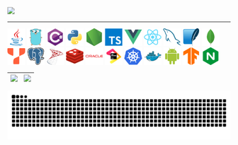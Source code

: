 ![](./pnoker-1.png)

---

<img
      src="https://raw.githubusercontent.com/devicons/devicon/master/icons/java/java-original.svg"
      alt="java"
      width="40"
      height="40"
    />
<img
      src="https://raw.githubusercontent.com/devicons/devicon/master/icons/go/go-original.svg"
      alt="go"
      width="40"
      height="40"
    />
<img
      src="https://raw.githubusercontent.com/devicons/devicon/master/icons/csharp/csharp-original.svg"
      alt="csharp"
      width="40"
      height="40"
    />
<img
      src="https://raw.githubusercontent.com/devicons/devicon/master/icons/python/python-original.svg"
      alt="python"
      width="40"
      height="40"
    />
<img
      src="https://raw.githubusercontent.com/devicons/devicon/master/icons/nodejs/nodejs-original.svg"
      alt="nodejs"
      width="40"
      height="40"
    />
<img
      src="https://raw.githubusercontent.com/devicons/devicon/master/icons/typescript/typescript-original.svg"
      alt="typescript"
      width="40"
      height="40"
    />
<img
      src="https://raw.githubusercontent.com/devicons/devicon/master/icons/vuejs/vuejs-original.svg"
      alt="vuejs"
      width="40"
      height="40"
    />
<img
      src="https://raw.githubusercontent.com/devicons/devicon/master/icons/react/react-original.svg"
      alt="react"
      width="40"
      height="40"
    />
<img
      src="https://raw.githubusercontent.com/devicons/devicon/master/icons/mysql/mysql-original.svg"
      alt="mysql"
      width="40"
      height="40"
    />
<img
      src="https://raw.githubusercontent.com/devicons/devicon/master/icons/sqlite/sqlite-original.svg"
      alt="sqlite"
      width="40"
      height="40"
    />
<img
      src="https://raw.githubusercontent.com/devicons/devicon/master/icons/mongodb/mongodb-original.svg"
      alt="mongodb"
      width="40"
      height="40"
    />
<img
      src="https://raw.githubusercontent.com/devicons/devicon/master/icons/yugabytedb/yugabytedb-original.svg"
      alt="yugabytedb"
      width="40"
      height="40"
    /> <img
      src="https://raw.githubusercontent.com/devicons/devicon/master/icons/postgresql/postgresql-original.svg"
      alt="postgresql"
      width="40"
      height="40"
    />
<img
      src="https://raw.githubusercontent.com/devicons/devicon/master/icons/microsoftsqlserver/microsoftsqlserver-original.svg"
      alt="microsoftsqlserver"
      width="40"
      height="40"
    />
<img
      src="https://raw.githubusercontent.com/devicons/devicon/master/icons/redis/redis-original.svg"
      alt="redis"
      width="40"
      height="40"
    />
<img
      src="https://raw.githubusercontent.com/devicons/devicon/master/icons/oracle/oracle-original.svg"
      alt="oracle"
      width="40"
      height="40"
    />
<img
      src="https://raw.githubusercontent.com/devicons/devicon/master/icons/jetbrains/jetbrains-original.svg"
      alt="jetbrains"
      width="40"
      height="40"
    />
<img
      src="https://raw.githubusercontent.com/devicons/devicon/master/icons/kubernetes/kubernetes-original.svg"
      alt="kubernetes"
      width="40"
      height="40"
    />
<img
      src="https://raw.githubusercontent.com/devicons/devicon/master/icons/docker/docker-original.svg"
      alt="docker"
      width="40"
      height="40"
    />
<img
      src="https://raw.githubusercontent.com/devicons/devicon/master/icons/android/android-original.svg"
      alt="android"
      width="40"
      height="40"
    />
<img
      src="https://raw.githubusercontent.com/devicons/devicon/master/icons/tensorflow/tensorflow-original.svg"
      alt="tensorflow"
      width="40"
      height="40"
    />
<img
      src="https://raw.githubusercontent.com/devicons/devicon/master/icons/nginx/nginx-original.svg"
      alt="nginx"
      width="40"
      height="40"
    />

| ![](https://github-readme-stats.vercel.app/api?username=pnoker&hide_border=true&show_icons=true&theme=transparent&custom_title=GitHub+Stats) | ![](https://github-readme-stats.vercel.app/api/top-langs/?username=pnoker&hide_border=true&show_icons=true&theme=transparent&custom_title=Used+Languages&layout=compact&langs_count=8) |
| -------------------------------------------------------------------------------------------------------------------------------------------- | -------------------------------------------------------------------------------------------------------------------------------------------------------------------------------------- |

![](https://raw.githubusercontent.com/pnoker/pnoker/output/github-contribution-grid-snake.svg)
